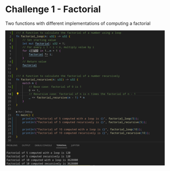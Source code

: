 # Challenge 1 - Factorial

Two functions with different implementations of computing a factorial

![image](images/example.png)